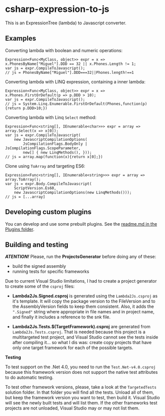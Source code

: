 # csharp-expression-to-js

This is an ExpressionTree (lambda) to Javascript converter.

Examples
-------

Converting lambda with boolean and numeric operations:

    Expression<Func<MyClass, object>> expr = x => x.PhonesByName["Miguel"].DDD == 32 || x.Phones.Length != 1;
    var js = expr.CompileToJavascript();
    // js = PhonesByName["Miguel"].DDD===32||Phones.length!==1

Converting lambda with LINQ expression, containing a inner lambda:

    Expression<Func<MyClass, object>> expr = x => x.Phones.FirstOrDefault(p => p.DDD > 10);
    var js = expr.CompileToJavascript();
    // js = System.Linq.Enumerable.FirstOrDefault(Phones,function(p){return p.DDD>10;})

Converting lambda with Linq `Select` method:

	Expression<Func<string[], IEnumerable<char>>> expr = array => array.Select(x => x[0]);
    var js = expr.CompileToJavascript(
        new JavascriptCompilationOptions(
            JsCompilationFlags.BodyOnly | JsCompilationFlags.ScopeParameter,
            new[] { new LinqMethods(), }));
    // js = array.map(function(x){return x[0];})

Clone using `ToArray` and targeting ES6:

    Expression<Func<string[], IEnumerable<string>>> expr = array => array.ToArray();
    var js = expr.Body.CompileToJavascript(
        ScriptVersion.Es60,
        new JavascriptCompilationOptions(new LinqMethods()));
    // js = [...array]

Developing custom plugins
--------

You can develop and use some prebuilt plugins. See the [readme.md in the Plugins folder](https://github.com/gearz-lab/lambda2js/tree/master/Lambda2Js/Plugins).

Building and testing
--------------------

***ATENTION!*** Please, run the **ProjectsGenerator**
before doing any of these:

- build the signed assembly
- running tests for specific frameworks

Due to current Visual Studio limitations, I had to create
a project generator to create some of the `csproj` files:

- **Lambda2Js.Signed.csproj** is generated using the
`Lambda2Js.csproj` as it's template. It will copy the
package version to the FileVersion and to the
AssemblyVersion fields to keep them consistent.
Also, it adds the `".Signed"` string where appropriate
in file names and in project name, and finally it
includes a reference to the snk file.

- **Lambda2Js.Tests.$(TargetFramework).csproj** are
generated from `Lambda2Js.Tests.csproj`. That is needed
because this project is a multitargeted test project,
and Visual Studio cannot see the tests inside after
compiling it... so what I dis was: create copy projects
that have only one target framework for each of the
possible targets.

**Testing**

To test support on the .Net 4.0, you need to run the
`Test.Net-v4.0.csproj` because this framework version
does not support the native test attributes to do
automatic testing.

To test other framework versions, please, take a
look at the `TargetedTests` solution folder. In that
folder you will find all the tests. Unload all of them,
but keep the framework version you want to test,
then build it. Visual Studio will see the newly built
tests and will list them. If the other frameworks test
projects are not unloaded, Visual Studio may or may
not list them.
